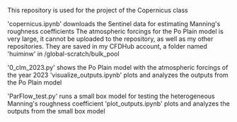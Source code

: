 This repository is used for the project of the Copernicus class

'copernicus.ipynb' downloads the Sentinel data for estimating Manning's roughness coefficients
The atmospheric forcings for the Po Plain model is very large, it cannot be uploaded to the repository, as well as my other repositories. They are saved in my CFDHub account, a folder named 'huiminw' in /global-scratch/bulk_pool

'0_clm_2023.py' shows the Po Plain model with the atmospheric forcings of the year 2023
'visualize_outputs.ipynb' plots and analyzes the outputs from the Po Plain model

'ParFlow_test.py' runs a small box model for testing the heterogeneous Manning's roughness coefficient
'plot_outputs.ipynb' plots and analyzes the outputs from the small box model


